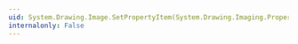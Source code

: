 ```yaml
---
uid: System.Drawing.Image.SetPropertyItem(System.Drawing.Imaging.PropertyItem)
internalonly: False
---
```

